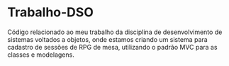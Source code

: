 # Trabalho-DSO
Código relacionado ao meu trabalho da disciplina de desenvolvimento de sistemas voltados a objetos, onde estamos criando um sistema
para cadastro de sessões de RPG de mesa, utilizando o padrão MVC para as classes e modelagens.

